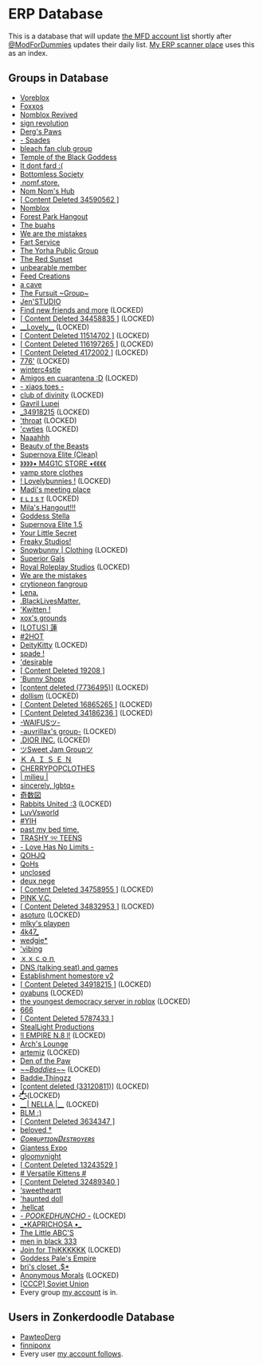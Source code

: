 # ERP Database
This is a database that will update [the MFD account list](https://github.com/VigilantLizard/ERPLists/blob/main/AccountList.bin) shortly after [@ModForDummies](https:/.com/ModForDummies) updates their daily list. [My ERP scanner place](https://github.com/VigilantLizard/ERPScannerPlace/tree/main) uses this as an index.
## Groups in Database
- [Voreblox](https://www.roblox.com/groups/34788732)
- [Foxxos](https://www.roblox.com/groups/34282593)
- [Nomblox Revived](https://www.roblox.com/groups/34640640)
- [sign revolution](https://www.roblox.com/groups/17106942)
- [Derg's Paws](https://www.roblox.com/groups/32317885)
- [- Spades](https://www.roblox.com/groups/35063781)
- [bleach fan club group](https://www.roblox.com/groups/35054382)
- [Temple of the Black Goddess](https://www.roblox.com/groups/35008055)
- [It dont fard :(](https://www.roblox.com/groups/34208803)
- [Bottomless Society](https://www.roblox.com/groups/32039471)
- [.nomf.store.](https://www.roblox.com/groups/11728300)
- [Nom Nom's Hub](https://www.roblox.com/groups/33514065)
- [\[ Content Deleted 34590562 \]](https://www.roblox.com/groups/34590562)
- [Nomblox](https://www.roblox.com/groups/34128447)
- [Forest Park Hangout](https://www.roblox.com/groups/16491838)
- [The buahs](https://www.roblox.com/groups/34369407)
- [We are the mistakes](https://www.roblox.com/groups/8080203)
- [Fart Service](https://www.roblox.com/groups/33966769)
- [The Yorha Public Group](https://www.roblox.com/groups/35052384)
- [The Red Sunset](https://www.roblox.com/groups/34439006)
- [unbearable member](https://www.roblox.com/groups/34466705)
- [Feed Creations](https://www.roblox.com/groups/12047515)
- [a cave](https://www.roblox.com/groups/32022314)
- [The Fursuit \~Group\~](https://www.roblox.com/groups/33539681)
- [Jen'STUDIO](https://www.roblox.com/groups/34383074)
- [Find new friends and more](https://www.roblox.com/groups/34874583) (LOCKED)
- [\[ Content Deleted 34458835 \]](https://www.roblox.com/groups/34458835) (LOCKED)
- [\_\_Lovely\_\_](https://www.roblox.com/groups/16795620) (LOCKED)
- [\[ Content Deleted 11514702 \]](https://www.roblox.com/groups/11514702) (LOCKED)
- [\[ Content Deleted 116197265 \]](https://www.roblox.com/groups/116197265) (LOCKED)
- [\[ Content Deleted 4172002 \]](https://www.roblox.com/groups/4172002) (LOCKED)
- [776'](https://www.roblox.com/groups/13407796) (LOCKED)
- [winterc4stle](https://www.roblox.com/groups/32983524)
- [Amigos en cuarantena :D](https://www.roblox.com/groups/7713435) (LOCKED)
- [- xiaos toes -](https://www.roblox.com/groups/16304795)
- [club of divinity](https://www.roblox.com/groups/34918086) (LOCKED)
- [Gavril Lupei](https://www.roblox.com/groups/15922716)
- [_34918215](https://www.roblox.com/groups/34918215) (LOCKED)
- ['throat](https://www.roblox.com/groups/34864392) (LOCKED)
- ['cwties](https://www.roblox.com/groups/33437758) (LOCKED)
- [Naaahhh](https://www.roblox.com/groups/32699422)
- [Beauty of the Beasts](https://www.roblox.com/groups/5812000)
- [Supernova Elite (Clean)](https://www.roblox.com/groups/34734752)
- [》》》》• M4G1C STORE •《《《《](https://www.roblox.com/groups/33855513)
- [vamp store clothes](https://www.roblox.com/groups/33896637)
- [! Lovelybunnies !](https://www.roblox.com/groups/15912864) (LOCKED)
- [Madi's meeting place](https://www.roblox.com/groups/34997222)
- [ᴇ ʟ ɪ s ᴛ](https://www.roblox.com/groups/16960276) (LOCKED)
- [Mila's Hangout!!!](https://www.roblox.com/groups/34616910)
- [Goddess Stella](https://www.roblox.com/groups/1018746)
- [Supernova Elite 1.5](https://www.roblox.com/groups/34749564)
- [Your Little Secret](https://www.roblox.com/groups/34841849)
- [Freaky Studios!](https://www.roblox.com/groups/7146011)
- [Snowbunny | Clothing](https://www.roblox.com/groups/5717913) (LOCKED)
- [Superior Gals](https://www.roblox.com/groups/34641882)
- [Royal Roleplay Studios](https://www.roblox.com/groups/16339899) (LOCKED)
- [We are the mistakes](https://www.roblox.com/groups/8080203)
- [crytioneon fangroup](https://www.roblox.com/groups/12246485)
- [Lena.](https://www.roblox.com/groups/13678537)
- [.BlackLivesMatter.](https://www.roblox.com/groups/6553297)
- ['Kwitten !](https://www.roblox.com/groups/16224651)
- [xox's grounds](https://www.roblox.com/groups/34463529)
- [\[LOTUS\] 蓮](https://www.roblox.com/groups/4928849)
- [#2HOT](https://www.roblox.com/groups/7315709)
- [DeityKitty](https://www.roblox.com/groups/15346060) (LOCKED)
- [spade !](https://www.roblox.com/groups/35062509)
- ['desirable](https://www.roblox.com/groups/33349824)
- [\[ Content Deleted 19208 \]](https://www.roblox.com/groups/19208)
- ['Bunny Shopx](https://www.roblox.com/groups/34408471)
- [\[content deleted (7736495)\]](https://www.roblox.com/groups/7736495) (LOCKED)
- [dollism](https://www.roblox.com/groups/17310816) (LOCKED)
- [\[ Content Deleted 16865265 \]](https://www.roblox.com/groups/16865265) (LOCKED)
- [\[ Content Deleted 34186236 \]](https://www.roblox.com/groups/34186236) (LOCKED)
- [-WAIFUSツ-](https://www.roblox.com/groups/11094955)
- [-auvrillax's group-](https://www.roblox.com/groups/9486597) (LOCKED)
- [.DIOR INC.](https://www.roblox.com/groups/5751342) (LOCKED)
- [ツSweet Jam Groupツ](https://www.roblox.com/groups/35065141)
- [Ｋ Ａ Ｉ Ｓ Ｅ Ｎ](https://www.roblox.com/groups/8852238)
- [CHERRYPOPCLOTHES](https://www.roblox.com/groups/34140106)
- [| milieu |](https://www.roblox.com/groups/10016889)
- [sincerely, lgbtq+](https://www.roblox.com/groups/9709065)
- [奇数図](https://www.roblox.com/groups/34927755)
- [Rabbits United :3](https://www.roblox.com/groups/6142620) (LOCKED)
- [LuvVsworld](https://www.roblox.com/groups/6318545)
- [#YIH](https://www.roblox.com/groups/33508385)
- [past my bed time.](https://www.roblox.com/groups/9129599)
- [TRASHY ୨୧ TEENS](https://www.roblox.com/groups/15321257)
- [- Love Has No Limits -](https://www.roblox.com/groups/13764554)
- [QOHJQ](https://www.roblox.com/groups/7405371)
- [QoHs](https://www.roblox.com/groups/34396635)
- [unclosed](https://www.roblox.com/groups/13802474)
- [deux nege](https://www.roblox.com/groups/33533199)
- [\[ Content Deleted 34758955 \]](https://www.roblox.com/groups/34758955) (LOCKED)
- [PINK V.C.](https://www.roblox.com/groups/34832659)
- [\[ Content Deleted 34832953 \]](https://www.roblox.com/groups/34832953) (LOCKED)
- [asoturo](https://www.roblox.com/groups/33203346) (LOCKED)
- [mlky's playpen](https://www.roblox.com/groups/4996692)
- [4k47_](https://www.roblox.com/groups/15441981)
- [wedgie*](https://www.roblox.com/groups/33630415)
- ['vibing](https://www.roblox.com/groups/35101898)
- [ｘｘｃｏｎ](https://www.roblox.com/groups/35039840)
- [DNS (talking seat) and games](https://www.roblox.com/groups/34782306)
- [Establishment homestore v2](https://www.roblox.com/groups/34586807)
- [\[ Content Deleted 34918215 \]](https://www.roblox.com/groups/34918215) (LOCKED)
- [oyabuns](https://www.roblox.com/groups/34877531) (LOCKED)
- [the youngest democracy server in roblox](https://www.roblox.com/groups/7534663) (LOCKED)
- [666](https://www.roblox.com/groups/13131364)
- [\[ Content Deleted 5787433 \]](https://www.roblox.com/groups/5787433)
- [StealLight Productions](https://www.roblox.com/groups/4271953)
- [!l EMPIRE N.8 l!](https://www.roblox.com/groups/8250972) (LOCKED)
- [Arch's Lounge](https://www.roblox.com/groups/34903652)
- [artemiz](https://www.roblox.com/groups/34061561) (LOCKED)
- [Den of the Paw](https://www.roblox.com/groups/34448764)
- [\~\~$Baddies$\~\~](https://www.roblox.com/groups/10533109) (LOCKED)
- [Baddie.Thingzz](https://www.roblox.com/groups/8620398)
- [\[content deleted (33120811)\]](https://www.roblox.com/groups/33120811) (LOCKED)
- ["҈̒̓̕҈̒̓̕҈̒̓̕҈̒̓̕҈̒̓̕҈̒̓̕҈̒̓̕҈̒̓̕҈̒̓̕҈̒̓̕҈̒̓̕,](https://www.roblox.com/groups/34452883) (LOCKED)
- [\_\_| NELLA |\_\_](https://www.roblox.com/groups/9261176) (LOCKED)
- [BLM :)](https://www.roblox.com/groups/7731339)
- [\[ Content Deleted 3634347 \]](https://www.roblox.com/groups/3634347)
- [beloved †](https://www.roblox.com/groups/17027840)
- [$C̸ᴏʀʀᴜᴘᴛɪᴏɴ D̸ᴇsᴛʀᴏʏᴇʀs$](https://www.roblox.com/groups/7659197)
- [Giantess Expo](https://www.roblox.com/groups/15176371)
- [gloomynight](https://www.roblox.com/groups/34196153)
- [\[ Content Deleted 13243529 \]](https://www.roblox.com/groups/13243529)
- [# Versatile Kittens #](https://www.roblox.com/groups/14765454)
- [\[ Content Deleted 32489340 \]](https://www.roblox.com/groups/32489340)
- [‘sweetheartt](https://www.roblox.com/groups/34816688)
- ['haunted doll](https://www.roblox.com/groups/3200377)
- [,hellcat](https://www.roblox.com/groups/34636693)
- [- $POOKED HUNCHO$ -](https://www.roblox.com/groups/10560880) (LOCKED)
- [\_•KAPRICHOSA •\_](https://www.roblox.com/groups/33679085)
- [The Little ABC'S](https://www.roblox.com/groups/2520468)
- [men in black 333](https://www.roblox.com/groups/260700)
- [Join for ThiKKKKKK](https://www.roblox.com/groups/5539910) (LOCKED)
- [Goddess Pale's Empire](https://www.roblox.com/groups/34911083)
- [bri's closet .$*](https://www.roblox.com/groups/10564506)
- [Anonymous Morals](https://www.roblox.com/groups/7761173) (LOCKED)
- [\[СССР\] Soviet Union](https://www.roblox.com/groups/35061381/)
- Every group [my account](https://www.roblox.com/users/7506583559/profile) is in.

## Users in Zonkerdoodle Database
- [PawteoDerg](https://www.roblox.com/users/332864766/profile)
- [finniponx](https://www.roblox.com/users/1169876118/profile)
- Every user [my account follows](https://www.roblox.com/users/7506583559/friends#!/following).
